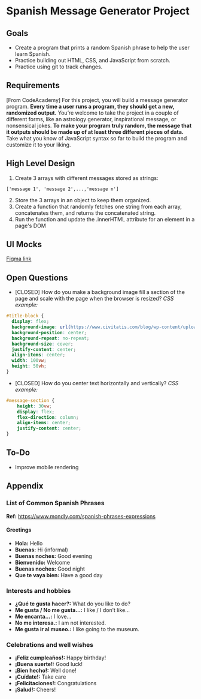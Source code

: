 # Spanish Message Generator Project
## Goals
- Create a program that prints a random Spanish phrase to help the user learn Spanish.
- Practice building out HTML, CSS, and JavaScript from scratch.
- Practice using git to track changes.
## Requirements
[From CodeAcademy] For this project, you will build a message generator program. **Every time a user runs a program, they should get a new, randomized output.** You’re welcome to take the project in a couple of different forms, like an astrology generator, inspirational message, or nonsensical jokes. **To make your program truly random, the message that it outputs should be made up of at least three different pieces of data.** Take what you know of JavaScript syntax so far to build the program and customize it to your liking.
## High Level Design
1. Create 3 arrays with different messages stored as strings:
```
['message 1', 'message 2',...,'message n']
```
2. Store the 3 arrays in an object to keep them organized.
3. Create a function that randomly fetches one string from each array, concatenates them, and returns the concatenated string.
4. Run the function and update the .innerHTML attribute for an element in a page's DOM
## UI Mocks
[Figma link](https://www.figma.com/design/P6bIFmXko8NybCQwi1SN2Y/Spanish-Phrase-Generator-Project?node-id=0-1&t=tEPkTx3h5o1Ytzvf-1)
## Open Questions
- [CLOSED] How do you make a background image fill a section of the page and scale with the page when the browser is resized?
*CSS example:*
``` css
#title-block {
  display: flex;
  background-image: url(https://www.civitatis.com/blog/wp-content/uploads/2023/07/shutterstock_557625622-1920x1289.jpg);
  background-position: center;
  background-repeat: no-repeat;
  background-size: cover;
  justify-content: center;
  align-items: center;
  width: 100vw;
  height: 50vh;
}
```
- [CLOSED] How do you center text horizontally and vertically?
*CSS example:*
``` css
#message-section {
    height: 30vw;
    display: flex;
    flex-direction: column;
    align-items: center;
    justify-content: center;
}
```
## To-Do
- Improve mobile rendering

## Appendix
### List of Common Spanish Phrases
**Ref:** https://www.mondly.com/spanish-phrases-expressions
#### Greetings
- **Hola:** Hello
- **Buenas:** Hi (informal)
- **Buenas noches:** Good evening
- **Bienvenido:** Welcome
- **Buenas noches:** Good night
- **Que te vaya bien:** Have a good day
### Interests and hobbies
- **¿Qué te gusta hacer?:** What do you like to do?
- **Me gusta / No me gusta…:** I like / I don’t like…
- **Me encanta…:** I love…
- **No me interesa.:** I am not interested.
- **Me gusta ir al museo.:** I like going to the museum.
### Celebrations and well wishes
- **¡Feliz cumpleaños!:** Happy birthday!
- **¡Buena suerte!:** Good luck!
- **¡Bien hecho!:** Well done!
- **¡Cuídate!:** Take care
- **¡Felicitaciones!:** Congratulations
- **¡Salud!:** Cheers!
